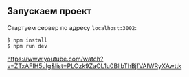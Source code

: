 ## Запускаем проект

Стартуем сервер по адресу `localhost:3002`:

```
$ npm install
$ npm run dev
```
https://www.youtube.com/watch?v=ZTxAFIH5uIg&list=PLOzk9ZaOL1u0BlibThBjfVAIWRyXAwttk

